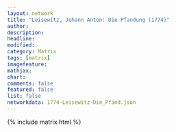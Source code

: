 ```yaml
---
layout: network
title: "Leisewitz, Johann Anton: Die Pfandung (1774)"
author:
description:
headline:
modified:
category: Matrix
tags: [matrix]
imagefeature: 
mathjax: 
chart: 
comments: false
featured: false
list: false
networkdata: 1774-Leisewitz-Die_Pfand.json
---
```

{% include matrix.html %}
